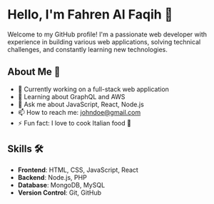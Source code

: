 # Hello, I'm Fahren Al Faqih 👋

Welcome to my GitHub profile! I'm a passionate web developer with experience in building various web applications, solving technical challenges, and constantly learning new technologies.

## About Me 🎯
- 🔭 Currently working on a full-stack web application
- 🌱 Learning about GraphQL and AWS
- 💬 Ask me about JavaScript, React, Node.js
- 📫 How to reach me: johndoe@gmail.com
- ⚡ Fun fact: I love to cook Italian food 🍝

## Skills 🛠️
- **Frontend**: HTML, CSS, JavaScript, React
- **Backend**: Node.js, PHP
- **Database**: MongoDB, MySQL
- **Version Control**: Git, GitHub

